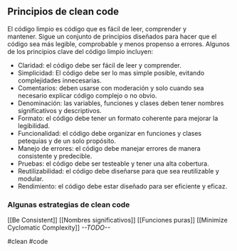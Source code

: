 ## Principios de clean code

El código limpio es código que es fácil de leer, comprender y mantener. Sigue un conjunto de principios diseñados para hacer que el código sea más legible, comprobable y menos propenso a errores. Algunos de los principios clave del código limpio incluyen:

* Claridad: el código debe ser fácil de leer y comprender.
* Simplicidad: El código debe ser lo mas simple posible, evitando complejidades innecesarias. 
* Comentarios: deben usarse con moderación y solo cuando sea necesario explicar código complejo o no obvio. 
* Denominación: las variables, funciones y clases deben tener nombres significativos y descriptivos. 
* Formato: el código debe tener un formato coherente para mejorar la legibilidad.
* Funcionalidad: el código debe organizar en funciones y clases petequias y de un solo propósito.
* Manejo de errores: el código debe manejar errores de manera consistente y predecible.
* Pruebas: el código debe ser testeable y tener una alta cobertura. 
* Reutilizabilidad: el código debe diseñarse para que sea reutilizable y modular.
* Rendimiento: el código debe estar diseñado para ser eficiente y eficaz.


### Algunas estrategias de clean code


[[Be Consistent]]
[[Nombres significativos]]
[[Funciones puras]]
[[Minimize Cyclomatic Complexity]]
*--TODO--*









#clean 
#code 